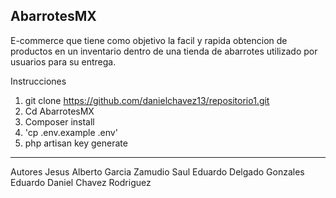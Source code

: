 AbarrotesMX
---------------------------------------
E-commerce que tiene como objetivo la facil y rapida obtencion de productos en un inventario dentro de una tienda de abarrotes utilizado por usuarios para su entrega.




Instrucciones
 1. git clone https://github.com/danielchavez13/repositorio1.git
 2. Cd AbarrotesMX
 3. Composer install
 4. 'cp .env.example .env'
 5. php artisan key generate
 -------------------------------------
 Autores
 Jesus Alberto Garcia Zamudio
 Saul Eduardo Delgado Gonzales
 Eduardo Daniel Chavez Rodriguez
